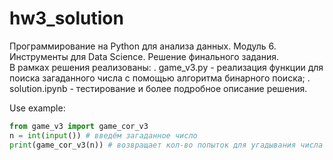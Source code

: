 # hw3_solution
Программирование на Python для анализа данных. Модуль 6. Инструменты для Data Science. Решение финального задания.  
В рамках решения реализованы:
  . game_v3.py - реализация функции для поиска загаданного числа с помощью алгоритма бинарного поиска;
  . solution.ipynb - тестирование и более подробное описание решения.  

Use example:  
```python
from game_v3 import game_cor_v3
n = int(input()) # введём загаданное число
print(game_cor_v3(n)) # возвращает кол-во попыток для угадывания числа

```
